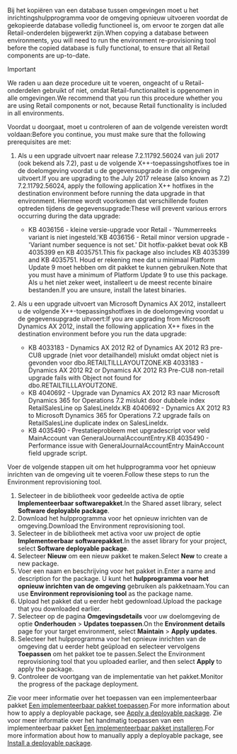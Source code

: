 <span data-ttu-id="709ea-101">Bij het kopiëren van een database tussen omgevingen moet u het inrichtingshulpprogramma voor de omgeving opnieuw uitvoeren voordat de gekopieerde database volledig functioneel is, om ervoor te zorgen dat alle Retail-onderdelen bijgewerkt zijn.</span><span class="sxs-lookup"><span data-stu-id="709ea-101">When copying a database between environments, you will need to run the environment re-provisioning tool before the copied database is fully functional, to ensure that all Retail components are up-to-date.</span></span>

> [!IMPORTANT]
> <span data-ttu-id="709ea-102">We raden u aan deze procedure uit te voeren, ongeacht of u Retail-onderdelen gebruikt of niet, omdat Retail-functionaliteit is opgenomen in alle omgevingen.</span><span class="sxs-lookup"><span data-stu-id="709ea-102">We recommend that you run this procedure whether you are using Retail components or not, because Retail functionality is included in all environments.</span></span> 

<span data-ttu-id="709ea-103">Voordat u doorgaat, moet u controleren of aan de volgende vereisten wordt voldaan:</span><span class="sxs-lookup"><span data-stu-id="709ea-103">Before you continue, you must make sure that the following prerequisites are met:</span></span>
1. <span data-ttu-id="709ea-104">Als u een upgrade uitvoert naar release 7.2.11792.56024 van juli 2017 (ook bekend als 7.2), past u de volgende X++-toepassingshotfixes toe in de doelomgeving voordat u de gegevensupgrade in die omgeving uitvoert.</span><span class="sxs-lookup"><span data-stu-id="709ea-104">If you are upgrading to the July 2017 release (also known as 7.2) 7.2.11792.56024, apply the following application X++ hotfixes in the destination environment before running the data upgrade in that environment.</span></span> <span data-ttu-id="709ea-105">Hiermee wordt voorkomen dat verschillende fouten optreden tijdens de gegevensupgrade:</span><span class="sxs-lookup"><span data-stu-id="709ea-105">These will prevent various errors occurring during the data upgrade:</span></span>

    - <span data-ttu-id="709ea-106">KB 4036156 - kleine versie-upgrade voor Retail - 'Nummerreeks variant is niet ingesteld.'</span><span class="sxs-lookup"><span data-stu-id="709ea-106">KB 4036156 - Retail minor version upgrade - 'Variant number sequence is not set.'</span></span> <span data-ttu-id="709ea-107">Dit hotfix-pakket bevat ook KB 4035399 en KB 4035751.</span><span class="sxs-lookup"><span data-stu-id="709ea-107">This fix package also includes KB 4035399 and KB 4035751.</span></span> <span data-ttu-id="709ea-108">Houd er rekening mee dat u minimaal Platform Update 9 moet hebben om dit pakket te kunnen gebruiken.</span><span class="sxs-lookup"><span data-stu-id="709ea-108">Note that you must have a minimum of Platform Update 9 to use this package.</span></span> <span data-ttu-id="709ea-109">Als u het niet zeker weet, installeert u de meest recente binaire bestanden.</span><span class="sxs-lookup"><span data-stu-id="709ea-109">If you are unsure, install the latest binaries.</span></span>
    
2. <span data-ttu-id="709ea-110">Als u een upgrade uitvoert van Microsoft Dynamics AX 2012, installeert u de volgende X++-toepassingshotfixes in de doelomgeving voordat u de gegevensupgrade uitvoert:</span><span class="sxs-lookup"><span data-stu-id="709ea-110">If you are upgrading from Microsoft Dynamics AX 2012, install the following application X++ fixes in the destination environment before you run the data upgrade:</span></span>
    - <span data-ttu-id="709ea-111">KB 4033183 - Dynamics AX 2012 R2 of Dynamics AX 2012 R3 pre-CU8 upgrade (niet voor detailhandel) mislukt omdat object niet is gevonden voor dbo.RETAILTILLLAYOUTZONE.</span><span class="sxs-lookup"><span data-stu-id="709ea-111">KB 4033183 - Dynamics AX 2012 R2 or Dynamics AX 2012 R3 Pre-CU8 non-retail upgrade fails with Object not found for dbo.RETAILTILLLAYOUTZONE.</span></span>
    - <span data-ttu-id="709ea-112">KB 4040692 - Upgrade van Dynamics AX 2012 R3 naar Microsoft Dynamics 365 for Operations 7.2 mislukt door dubbele index RetailSalesLine op SalesLineIdx.</span><span class="sxs-lookup"><span data-stu-id="709ea-112">KB 4040692 - Dynamics AX 2012 R3 to Microsoft Dynamics 365 for Operations 7.2 upgrade fails on RetailSalesLine duplicate index on SalesLineIdx.</span></span>
    - <span data-ttu-id="709ea-113">KB 4035490 - Prestatieprobleem met upgradescript voor veld MainAccount van GeneralJournalAccountEntry.</span><span class="sxs-lookup"><span data-stu-id="709ea-113">KB 4035490 - Performance issue with GeneralJournalAccountEntry MainAccount field upgrade script.</span></span>


<span data-ttu-id="709ea-114">Voer de volgende stappen uit om het hulpprogramma voor het opnieuw inrichten van de omgeving uit te voeren.</span><span class="sxs-lookup"><span data-stu-id="709ea-114">Follow these steps to run the Environment reprovisioning tool.</span></span>

1. <span data-ttu-id="709ea-115">Selecteer in de bibliotheek voor gedeelde activa de optie **Implementeerbaar softwarepakket**.</span><span class="sxs-lookup"><span data-stu-id="709ea-115">In the Shared asset library, select **Software deployable package**.</span></span>
2. <span data-ttu-id="709ea-116">Download het hulpprogramma voor het opnieuw inrichten van de omgeving.</span><span class="sxs-lookup"><span data-stu-id="709ea-116">Download the Environment reprovisioning tool.</span></span>
3. <span data-ttu-id="709ea-117">Selecteer in de bibliotheek met activa voor uw project de optie **Implementeerbaar softwarepakket**.</span><span class="sxs-lookup"><span data-stu-id="709ea-117">In the asset library for your project, select **Software deployable package**.</span></span>
4. <span data-ttu-id="709ea-118">Selecteer **Nieuw** om een nieuw pakket te maken.</span><span class="sxs-lookup"><span data-stu-id="709ea-118">Select **New** to create a new package.</span></span>
5. <span data-ttu-id="709ea-119">Voer een naam en beschrijving voor het pakket in.</span><span class="sxs-lookup"><span data-stu-id="709ea-119">Enter a name and description for the package.</span></span> <span data-ttu-id="709ea-120">U kunt het **hulpprogramma voor het opnieuw inrichten van de omgeving** gebruiken als pakketnaam.</span><span class="sxs-lookup"><span data-stu-id="709ea-120">You can use **Environment reprovisioning tool** as the package name.</span></span>
6. <span data-ttu-id="709ea-121">Upload het pakket dat u eerder hebt gedownload.</span><span class="sxs-lookup"><span data-stu-id="709ea-121">Upload the package that you downloaded earlier.</span></span>
7. <span data-ttu-id="709ea-122">Selecteer op de pagina **Omgevingsdetails** voor uw doelomgeving de optie **Onderhouden** > **Updates toepassen**.</span><span class="sxs-lookup"><span data-stu-id="709ea-122">On the **Environment details** page for your target environment, select **Maintain** > **Apply updates**.</span></span>
8. <span data-ttu-id="709ea-123">Selecteer het hulpprogramma voor het opnieuw inrichten van de omgeving dat u eerder hebt geüpload en selecteer vervolgens **Toepassen** om het pakket toe te passen.</span><span class="sxs-lookup"><span data-stu-id="709ea-123">Select the Environment reprovisioning tool that you uploaded earlier, and then select **Apply** to apply the package.</span></span>
9. <span data-ttu-id="709ea-124">Controleer de voortgang van de implementatie van het pakket.</span><span class="sxs-lookup"><span data-stu-id="709ea-124">Monitor the progress of the package deployment.</span></span> 

<span data-ttu-id="709ea-125">Zie voor meer informatie over het toepassen van een implementeerbaar pakket [Een implementeerbaar pakket toepassen](../deployment/create-apply-deployable-package.md).</span><span class="sxs-lookup"><span data-stu-id="709ea-125">For more information about how to apply a deployable package, see [Apply a deployable package](../deployment/create-apply-deployable-package.md).</span></span> <span data-ttu-id="709ea-126">Zie voor meer informatie over het handmatig toepassen van een implementeerbaar pakket [Een implementeerbaar pakket installeren](../deployment/install-deployable-package.md).</span><span class="sxs-lookup"><span data-stu-id="709ea-126">For more information about how to manually apply a deployable package, see [Install a deployable package](../deployment/install-deployable-package.md).</span></span>
